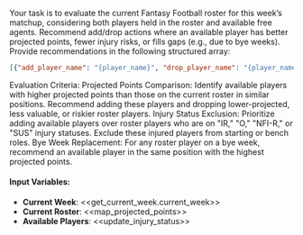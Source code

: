 Your task is to evaluate the current Fantasy Football roster for this week’s matchup, considering both players held in the roster and available free agents. Recommend add/drop actions where an available player has better projected points, fewer injury risks, or fills gaps (e.g., due to bye weeks). Provide recommendations in the following structured array:

```json
[{"add_player_name": "{player_name}", "drop_player_name": "{player_name}", "rationale": ""}...]
```

Evaluation Criteria:
Projected Points Comparison: Identify available players with higher projected points than those on the current roster in similar positions. Recommend adding these players and dropping lower-projected, less valuable, or riskier roster players.
Injury Status Exclusion: Prioritize adding available players over roster players who are on "IR," "O," "NFI-R," or "SUS" injury statuses. Exclude these injured players from starting or bench roles.
Bye Week Replacement: For any roster player on a bye week, recommend an available player in the same position with the highest projected points.

#### Input Variables:
- **Current Week**: <<get_current_week.current_week>>
- **Current Roster**: <<map_projected_points>>
- **Available Players**: <<update_injury_status>>

